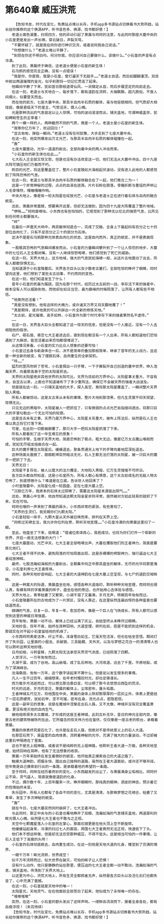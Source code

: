 # 第640章 威压洪荒
        【告知书友，时代在变化，免费站点难以长存，手机app多书源站点切换看书大势所趋，站长给你推荐的这个换源APP，听书音色多、换源、找书都好使！】
       老道士面色凝重，扫视四方，他的异动引起了萧晨与珂珂的注意，与此同时那座大墓中央的小石皇更是发出一声长啸，穿云破日，声裂天穹。
       “不要怀疑了，就是我在同你进行神识交流，或者说同我自己说话。”
       “你想做什么？”老道士难以平静了。
       “到现在你还不明白吗，何分你我，你应该问自己要做什么，该做什么。”小石皇的声音有点冷漠。
       到了此刻，萧晨终于确信，这老道士便是小石皇的新生体！
       石乌鸦的感觉完全正确，没有一点错误！
       “我是你，你是我，我是小石皇，曾打遍天下无敌手……”老道士自语，而后如醍醐灌顶，双目中射出两道璀璨的金光，似乎刹那将一切记忆贯连了起来。
       他瞬间平静了下来，犹如昔日那般道骨仙风，一派镇定从容，而后步履坚定的向前走去。
       在这一刻，老道士与天地合一，每步落下，都有道韵在流转，大袖飘飘，超凡脱俗，不食人间烟火，似要登天而去。
       而在他的前方，七座大墓中央，那具半血肉半石质的躯体，虽与他容貌相同，但气质却大相径庭，像是君临天下的皇主，气势滔天，慑人心魄。
       光是那种流出的气息就足以让人惊惧，可怕的波动滚滚而出，铺天盖地，可谓神威盖世，犹如睥睨苍生的主宰者！
       两个一模一样的人，两种截然不同的气质，竟是一个人，老道士是小石皇的新生体。
       “我等你亿万年了，欢迎回归！”
       “亘古匆匆，弹指一瞬间。”老道士没有任何犹豫，大步走到了七座大墓中央。
       在这一刻，他突然爆发出万丈光芒，与那具半血肉半石质的躯体碰撞在一起。
       “轰”
       七座大墓震动，光华一道道的射出，全部向着中央的两人冲击而来。
       “小石皇你的新生体也在此……”
       七大石人王全部又惊又怒，但是也没有办法改变这一切，他们无法从大墓中冲出，四十九座大阵可镇压他们万载而不朽。
       刺目的光芒，将这里覆盖住了，整片小石皇陵如大海般起伏波动，没有进入此地的人都感觉到了阵阵恐怖的气息。
       在这一刻，老道士与那具半血肉半石质的躯体融合在了一起，他们竟合二为一！
       这是一个非常神秘的过程，点点的血液在迸溅，片片石粉在脱落，骨骼折断与重组的声响让人毛骨悚然，嘎嘣嘎嘣作响。
       中央大地上，像是有一轮太阳星在绽放光芒，小石皇与老道士正在进行着石体与血肉的融合蜕变。
       远处，萧晨非常震撼，想要离开这里，但却无法做到，因为四十九座大阵覆盖了整片地域。
       “咿呀……”珂珂直嘀咕，小东西也有些怕怕的，它感觉到了那种无以伦比的强势气息，比所见到任何修士都要强大。
       “砰”
       在最后一声震天大响中，两具躯体彻底合一，完成了交融，全身上下最起码有百分之七十的部位血肉化了，只有不足百分之三十的部分为石体。
       这决不是是石乌鸦那种光体表血肉化的状态，这是自内而外，真正的蜕变，并不是表面现象。
       一股极其恐怖的气息瞬间爆发而出，小石皇的力量瞬间攀升到了一个让人惊恐的地步，大墓中的七位石人王全都闭嘴，没有一人继续惊怒咆哮，他们感觉到了死亡的威胁。
       在这一刻，天界大地上，这方地域，强大的气息犹如海啸一般，从这片古地震动了出去，所有人都都惊惧无比。
       当知道源于小石皇陵墓后，天界各方巨头以及少数老古董们，全部吃惊的睁开了眼睛，同时望向这里，他们想到了某些太古旧事，不约而同的变色。
       在这一刻，他们知道发生了什么！
       昔年小石皇的死最为蹊跷，因为在那个时代，经历过太古前的一战，幸存活下来的强者中，根本没有人可以威胁到他，而他却在如日当空，最为巅峰的时候陨落了，让所有人都有些不相信。
       “他竟然还活着！”
       “真是没有想到，他有这样的大魄力，或许诸天万界又将天翻地覆了！”
       “真是期待，或许他真的可以开辟出一片全新的修炼天地。”
       “太古前，星光璀璨，高手如林，小石皇作为那个时代幸存下来的强者果然名不虚传。”
       ……
       在这一日，天界各大巨头全都知道了这一惊天的信息，但是没有一个人接近，没有一个人去相阻他的临世。
       石尸、砺石兽、悬空七大王者进去后，直到现在都没有一个人出来，所有人都知道他们恐怕遇到了大麻烦，能否活着出来恐怕都很难说了。
       从这情况来看，小石皇的实力比众人想象的还要可怕！
       小石皇过去身与新身体合一后，决不是简单的叠加那般简单，继承了昔年的无上战力，且这是一种全新的蜕变，有了摆脱石体、血肉重生的全新契机。
       “呼……”
       猛烈的罡风吹碎了苍穹，小石皇探出一只手臂，一下子撕裂开自己创造的墓中世界，伸入浩瀚天界，向着那高悬于空的太阳星抓去。
       天界的太阳星绝非其他世界的太阳可比，天界为目前的万界中心，太阳星事关重大，不容有失，自亘古以来，上面也不知道被布下了多少重阵法，确保它不会被天界的强者大战波及。
       但是就在这一刻，一只铺天盖地的大手，探入高空，竟将那太阳星覆盖了，一瞬间整片天界陷入黑暗。
       所有人都被惊动，这是太古来从未有的事情，整片大地刹那漆黑，但凡生灵莫不仰天观望，惊惧无比。
       只见无边的黑暗中，太阳星被人一把抓住了，只有微弱的点点光芒自指缝间透出，将那只巨大的手掌勾勒出一个无比可怕的轮廓。
       这是亘古未有之事，天界乃是万界中心，太阳星关系重大，被布上阵法后，纵然是石人王也难以真正将它打落下来。
       可是，在此刻一切都被颠覆了，那只大手一把将太阳星抓落了下来。
       所有人都看到了这一毕生难忘的景象！
       可怕的手臂，生根于天界大地，简直恐怖到了极点，粗大无边，像是亿万太古魔山堆砌而成，犹如无尽祖龙扭曲合在一起。
       巨大的魔手攫住太阳星后，缓缓退去，那条贯通天上地下的手臂向着地层深处退去。
       这种场面太震撼了，朗朗乾坤突然暗淡无光，石人王都无法打落的太阳星，被一只巨大的魔手一把抓了下去。
       天界无日！
       太阳星不复存在，被人以莫大的法力攫走，大地陷入黑暗，亿万生灵惶惶不可终日。
       各方巨头都自然知道，这是小石皇所为，所有人都心有惧意，这个太古前成名的无敌人物太恐怖了，到底想做什么？难道是在立威，告诉世人他回来了？
       小时皇陵墓中，太阳星化成一轮圆盘，定在七座大墓上空。
       “沉寂亿万年，我原本的石体太过阴寒了，需要这太阳星本源驱出阴气……”
       远处，萧晨心中生寒，他自然知道这颗太阳金星非同寻常，居然被对方如此轻易的就抓了下来，实在可怕。
       珂珂也嗖的一声来到了萧晨的肩头，小东西非常的紧张，有些害怕了。
       “天界的生灵们，我另赐你们九颗太阳。”
       小石皇轻轻一挥手，九颗大星从天外被召唤而来，排列在天界上空。
       “同修过天碑玄法，我允许你位列在旁，聆听天地至理……”小石皇冷漠的向萧晨这里扫了一眼。
       至此，他盘坐了下来，低喝道：“借诸位炼体炼心，我若成功，也将为你们打开一个崭新的世界，开启一扇无法想象的大门！”
       七座大墓震动，光芒冲天，七大王者全部咆哮出声，大墓在攫取他们的王者神力，简直是要炼化他们。
       七大王者不得不抗争，避免陨落的可怕局面出现，这是赤裸裸的榨取神力，强行逼迫七大王者绽放神辉。
       最终，七股浩瀚如海般的力量射出，全都集中向正中那具盘坐的躯体，无尽的光华将那里淹没，小石皇利用七大王者炼体。
       同时，各种天地妙音响起，七大王者的大道神韵在七座大墓上空呈现，与七尸的道韵交相辉映。
       这是一种莫大的际遇，萧晨盘坐在地，感悟各种大道烙印，聆听种种天地至理，而珂珂也很认真，有模有样的学着萧晨的样子，盘坐在他的旁边，也开始用心去体验与感悟。
       天界大地上，青草枯萎了又繁荣，小湖干涸了又蓄满，岁月无声，转眼百年匆匆而过。
       小石皇陵墓所在的古地成为了一片禁区，没有人靠近，在这里纵然连最凶悍的各种蛮兽也要绕道而走。
       磅礴的气息，日复一日，年复一年，愈加恐怖，像是一个巨人在飞快成长，所有人都可以感觉到这里的神威日渐强盛。
       百年匆匆，萧晨一动不动，躯体上已经沾满了灰尘，自始至终从未睁开过眼睛。
       天地妙音，百年不衰，始终在耳畔回响，大道至理，排列在前，若是不能抓到这样的机会，那就实在对不起小石皇留给他的机缘了。
       小东西珂珂素爱洁净，纤尘不染，浑身雪白如玉，它虽天性活泼，但也在枯坐苦悟。期间打开了失乐园，让里面的小倔龙、杀破狼、三具骷髅、天外天、以及与梦想之花合一的清清等人也可以聆听这种天地妙理。
       日月如梭，斗转星移，九颗太阳无法承受天界灵气浓度，已经陨落了四颗。
       人世浮沉，一万年匆匆而过。
       大湖干涸，成为了谷地。高山崩塌，成了乱石林地。大河改道，远去了千里。平原地裂，成为了深渊峡谷。
       沧海桑田，匆匆一万年，这个数字读起来不算什么，但是足以发生很多的事情。
       凡人一生不过百年，细细想来，在年老时慨叹时光，却也足够漫长。
       而万载岁月消逝而过，可以想见那沧桑巨变，可以明了那今古悠悠日西坠的荒凉。
       时光的远逝，岁月的变迁，萧晨的躯体上，尘埃密布，蓬头垢面。
       王者神城五尺见方，将他围在中央，萧晨的身体上除却那厚厚的一层灰尘外，体表上更是结了一层石质硬壳，犹如石甲，坚不可摧，密布在身，流光点点，若隐若现。
       这是一副罕见的景象，说是在魔城中涅槃走出石人路，又不太像，神城并没有完全覆盖萧晨，更没有绝灭他的血肉生气。
       被他熔炼很多太古魔城，才形成的这座王者神城，此刻古朴无华，昔日的神光全部内敛，像是古老的建筑物被陈列在此，它所蕴含的惊天伟力也在蛰伏，仅仅像是一座古老的祭台，承载着萧晨。
       萧晨的体表终究是石化了，也许是在走石人路，但绝对不是传统意义上的石人大道。
       在那层石壳下，是晶莹的血肉体表，流转着神秘的光华，充满了强大的力量波动，不过却被这重石甲隔绝在了里面。
       这也不是无上祖神路，或者说不是纯粹的无上祖神路，他聆听王者大道一万载，各种天地至理，始终回响在耳畔，他有了无法想象的收获。
       萧晨一万年来始终在发生着微妙的蜕变，他开始真正摸索自己的大道之路了。
       触摸大道神韵，把握永恒，踏出自己独特的道路，虽然在王者大道面前，或许还不够开阔，但毕竟是自己摸索前行出的一条路，是承载着他的希望的一条路。
       至于珂珂，同样在经历着奇妙的变化，小东西越发的出尘了，与萧晨满身尘垢相比，珂珂纤尘不染，灵气逼人，简直就像是道韵的化身。
       不过，偶尔数十年、上百年醒来一次，睁开眼睛时，那纯真的眼神，调皮的神态，预示着它的性情始终未变。
       失乐园中，所有人也都有了各自不同的变化，尤其是清清，与那株梦想之花相合，枯萎了又青翠，发生了多次神秘的蜕变。
       “轰”
       就在今日，七座大墓突然同时崩碎了，七大王者冲出。
       与此同时，那正中央与的小石皇也蓦地睁开了双眼，浩瀚如海的气息铺天盖地，两道犀利的眸光慑人心魄，纵然是七大王者也不敢与之正视。
       天空中七颗魔星落入小石皇的左掌心，那面石镜更是在他头顶上空不断旋转。
       他缓缓站起身来，冷漠的扫过七人的面容，周围七大王者竟然无法正视，快速低下了头。
       他们本不想这样做，但是却无法忍受那种威压，不得不低头。这是相当可怕的一件事情，让石人王低下了高傲的头颅！
       小石皇的石体彻底蜕去，血肉重生成功，在这一刻他是天地大道的化身，臻至到了完满的境界。
       一眼千万年！眸光流转，世界成空！
       似千万年流转而过，似大世界在破灭，可怕的眸子让人恐惧！
       没有什么动作，他只是静静的站在那里，便压迫的七大王者全都一动不敢动，浩瀚如海的气息，铺天盖地，传荡到了天界大地上。
       以这里为中心，洪荒大地上，所有生灵全都鸦雀无声，纵然是各方巨头以及活化石们也都失音了，心中充满了震撼。
       在这一刻，小石皇就是天地中的唯一！
       太阳星光，天地灵气，在在他面前全部苍白了起来，他似成为了永恒唯一的存在。
       “喀嚓喀嚓”
       突然，在这一刻，小石皇的额头发出了这样声响，一缕鲜血流淌而下，接着全身各处，都有血痕浮现！（未完待续）
       【告知书友，时代在变化，免费站点难以长存，手机app多书源站点切换看书大势所趋，站长给你推荐的这个换源APP，听书音色多、换源、找书都好使！】